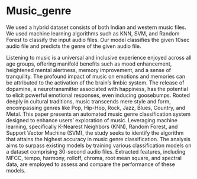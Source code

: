 # Music_genre
We used a hybrid dataset consists of both Indian and western music files. We used machine learning algorithms such as 
KNN, SVM, and Random Forest to classify the input audio files. Our model classifies the given 10sec audio file and predicts the genre of the given audio file.

Listening to music is a universal and inclusive experience enjoyed across all age groups, offering manifold benefits such as mood enhancement, heightened mental alertness, memory improvement, and a sense of tranquility. The profound impact of music on emotions and memories can be attributed to the activation of the brain’s limbic system. The release of dopamine, a neurotransmitter associated with happiness, has the potential to elicit powerful emotional responses, even inducing goosebumps. 
Rooted deeply in cultural traditions, music transcends mere style and form, encompassing genres like Pop, Hip-Hop, Rock, Jazz, Blues, Country, and Metal. This paper presents an automated music genre classification system designed to enhance users’ exploration of music. Leveraging machine learning, specifically K-Nearest Neighbors (KNN), Random Forest, and Support Vector Machine (SVM), the study seeks to identify the algorithm that attains the highest accuracy in music genre classification. 
The analysis aims to surpass existing models by training various classification models on a dataset comprising 30-second audio files.
Extracted features, including MFCC, tempo, harmony, rolloff, chroma, root mean square, and spectral data, are employed to assess and compare the performance of these models.
